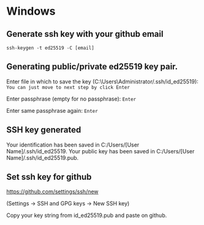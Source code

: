 # Windows

## Generate ssh key with your github email
`ssh-keygen -t ed25519 -C [email]`

## Generating public/private ed25519 key pair.
Enter file in which to save the key (C:\Users\Administrator/.ssh/id_ed25519): `You can just move to next step by click Enter`

Enter passphrase (empty for no passphrase): `Enter`

Enter same passphrase again: `Enter`

## SSH key generated
Your identification has been saved in C:/Users/[User Name]/.ssh/id_ed25519.
Your public key has been saved in C:/Users/[User Name]/.ssh/id_ed25519.pub.

## Set ssh key for github
https://github.com/settings/ssh/new

(Settings -> SSH and GPG keys -> New SSH key)

Copy your key string from id_ed25519.pub and paste on github.
